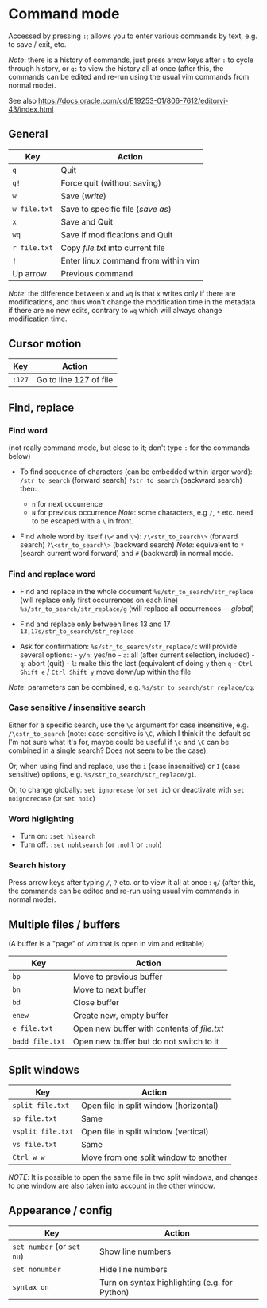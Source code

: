 # Command mode

Accessed by pressing `:`;
allows you to enter various commands by text, e.g. to save / exit, etc.

*Note*: there is a history of commands, just press arrow keys after `:` to cycle through history, or `q:` to view the history all at once (after this, the commands can be edited and re-run using the usual vim commands from normal mode).

See also
https://docs.oracle.com/cd/E19253-01/806-7612/editorvi-43/index.html


## General

| Key | Action |
| -------- | ----------- |
| `q` | Quit |
| `q!`| Force quit (without saving) |
| `w` | Save (*write*) |
| `w file.txt` | Save to specific file (*save as*) |
| `x` | Save and Quit |
| `wq`| Save if modifications and Quit |
| `r file.txt`| Copy *file.txt* into current file |
| `!`| Enter linux command from within vim |
| Up arrow | Previous command |

*Note*: the difference between `x` and `wq` is that `x` writes only if there are modifications, and thus won't change the modification time in the metadata if there are no new edits, contrary to `wq` which will always change modification time.

## Cursor motion


| Key | Action |
| -------- | ----------- |
| `:127` | Go to line 127 of file |


## Find, replace

### Find word

(not really command mode, but close to it; don't type `:` for the commands below)

- To find sequence of characters (can be embedded within larger word):
    `/str_to_search` (forward search)
    `?str_to_search` (backward search)
    then:
    - `n` for next occurrence
    - `N` for previous occurrence
    *Note*: some characters, e.g `/`, `*` etc. need to be escaped with a `\` in front.

- Find whole word by itself (`\<` and `\>`):
    `/\<str_to_search\>` (forward search)
    `?\<str_to_search\>` (backward search)
   *Note*: equivalent to `*` (search current word forward) and `#` (backward) in normal mode.

### Find and replace word

- Find and replace in the whole document
    `%s/str_to_search/str_replace` (will replace only first occurrences on each line)
    `%s/str_to_search/str_replace/g` (will replace all occurrences -- *global*)

- Find and replace only between lines 13 and 17
    `13,17s/str_to_search/str_replace`

- Ask for confirmation:
    `%s/str_to_search/str_replace/c` 
    will provide several options:
        - `y/n`: yes/no
        - `a`: all (after current selection, included)
        - `q`: abort (quit)
        - `l`: make this the last (equivalent of doing `y` then `q`
        - `Ctrl Shift e` / `Ctrl Shift y` move down/up within the file

*Note*: parameters can be combined, e.g. `%s/str_to_search/str_replace/cg`.

### Case sensitive / insensitive search

Either for a specific search, use the `\c` argument for case insensitive, e.g.
`/\cstr_to_search`
(note: case-sensitive is `\C`, which I think it the default so I'm not sure what it's for, maybe could be useful if `\c` and `\C` can be combined in a single search? Does not seem to be the case).

Or, when using find and replace, use the `i` (case insensitive) or `I` (case sensitive) options, e.g. `%s/str_to_search/str_replace/gi`.

Or, to change globally:
`set ignorecase` (or `set ic`)
or deactivate with
`set noignorecase` (or `set noic`)

### Word higlighting

- Turn on: `:set hlsearch`
- Turn off: `:set nohlsearch` (or `:nohl` or `:noh`)

### Search history

Press arrow keys after typing `/`, `?` etc.
or to view it all at once : `q/` (after this, the commands can be edited and re-run using usual vim commands in normal mode).


## Multiple files / buffers

(A buffer is a "page" of *vim* that is open in vim and editable)

| Key | Action |
| -------- | ----------- |
| `bp` | Move to previous buffer |
| `bn` | Move to next buffer |
| `bd` | Close buffer |
| `enew` | Create new, empty buffer |
| `e file.txt` | Open new buffer with contents of *file.txt* |
| `badd file.txt` | Open new buffer but do not switch to it |


## Split windows

| Key | Action |
| -------- | ----------- |
| `split file.txt` | Open file in split window (horizontal) |
| `sp file.txt` | Same |
| `vsplit file.txt` | Open file in split window (vertical) |
| `vs file.txt` | Same |
| `Ctrl w w`| Move from one split window to another |

*NOTE*: It is possible to open the same file in two split windows, and changes to one window are also taken into account in the other window.


## Appearance / config

| Key | Action |
| -------- | ----------- |
| `set number` (or `set nu`) | Show line numbers |
| `set nonumber` | Hide line numbers |
| `syntax on` | Turn on syntax highlighting (e.g. for Python) |

